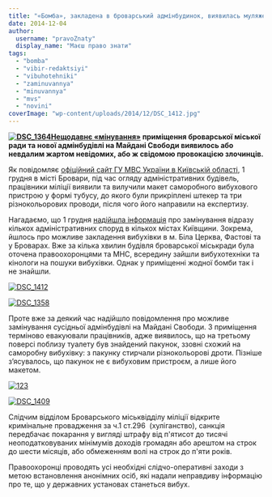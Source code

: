 ```yaml
---
title: "«Бомба», закладена в броварський адмінбудинок, виявилась муляжем"
date: 2014-12-04
author: 
  username: "pravoZnaty"
  display_name: "Маєш право знати"
tags: 
  - "bomba"
  - "vibir-redaktsiyi"
  - "vibuhotehniki"
  - "zaminuvannya"
  - "minuvannya"
  - "mvs"
  - "novini"
coverImage: "wp-content/uploads/2014/12/DSC_1412.jpg"
---
```


**[![DSC_1364](https://mpz.brovary.org/wp-content/uploads/2014/12/DSC_1364.jpg)](https://mpz.brovary.org/wp-content/uploads/2014/12/DSC_1364.jpg)[Нещодавнє «мінування»](https://mpz.brovary.org/v-adminbudinku-na-maydani-svobodi-znayshli-samorobnu-vibuhivku-pratsivnikiv-evakuyuvali/) приміщення броварської міської ради та нової адмінбудівлі на Майдані Свободи виявилось або невдалим жартом невідомих, або ж свідомою провокацією злочинців.**

Як повідомляє [офіційний сайт ГУ МВС України в Київській області](http://mvs.gov.ua/), 1 грудня в місті Бровари, під час огляду адміністративних будівель, працівники міліції виявили та вилучили макет саморобного вибухового пристрою у формі тубусу, до якого були прикріплені штекер та три різнокольорових проводи, після чого його направили на експертизу.

Нагадаємо, що 1 грудня [надійшла інформація](https://mpz.brovary.org/v-adminbudinku-na-maydani-svobodi-znayshli-samorobnu-vibuhivku-pratsivnikiv-evakuyuvali/) про замінування відразу кількох адміністративних споруд в кількох містах Київщини. Зокрема, йшлось про можливе закладення вибухівки в м. Біла Церква, Фастові та у Броварах. Вже за кілька хвилин будівля броварської міськради була оточена правоохоронцями та МНС, всередину зайшли вибухотехніки та кінологи на пошуки вибухівки. Однак у приміщенні жодної бомби так і не знайшли.

[![DSC_1412](https://mpz.brovary.org/wp-content/uploads/2014/12/DSC_1412.jpg)](https://mpz.brovary.org/wp-content/uploads/2014/12/DSC_1412.jpg)

[![DSC_1358](https://mpz.brovary.org/wp-content/uploads/2014/12/DSC_1358.jpg)](https://mpz.brovary.org/wp-content/uploads/2014/12/DSC_1358.jpg)

Проте вже за деякий час надійшло повідомлення про можливе замінування сусідньої адмінбудівлі на Майдані Свободи. З приміщення терміново евакуювали працівників, адже виявилось, що на третьому поверсі поблизу туалету був знайдений пакунок, ззовні схожий на саморобну вибухівку: з пакунку стирчали різнокольорові дроти. Пізніше з’ясувалось, що пакунок не є вибуховим пристроєм, а лише його макетом.

[![123](https://mpz.brovary.org/wp-content/uploads/2014/12/123.jpg)](https://mpz.brovary.org/wp-content/uploads/2014/12/123.jpg)

[![DSC_1409](https://mpz.brovary.org/wp-content/uploads/2014/12/DSC_1409.jpg)](https://mpz.brovary.org/wp-content/uploads/2014/12/DSC_1409.jpg)

Слідчим відділом Броварського міськвідділу міліції відкрите кримінальне провадження за ч.1 ст.296  (хуліганство), санкція передбачає покарання у вигляді штрафу від п'ятисот до тисячі неоподатковуваних мінімумів доходів громадян або арештом на строк до шести місяців, або обмеженням волі на строк до п'яти років.

Правоохоронці проводять усі необхідні слідчо-оперативні заходи з метою встановлення анонімних осіб, які надали неправдиву інформацію про те, що у державних установах станеться вибух.
